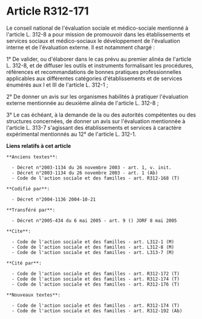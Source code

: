 # Article R312-171

Le conseil national de l'évaluation sociale et médico-sociale mentionné à l'article L. 312-8 a pour mission de promouvoir
dans les établissements et services sociaux et médico-sociaux le développement de l'évaluation interne et de l'évaluation
externe. Il est notamment chargé :

1° De valider, ou d'élaborer dans le cas prévu au premier alinéa de l'article L. 312-8, et de diffuser les outils et
instruments formalisant les procédures, références et recommandations de bonnes pratiques professionnelles applicables aux
différentes catégories d'établissements et de services énumérés aux I et III de l'article L. 312-1 ;

2° De donner un avis sur les organismes habilités à pratiquer l'évaluation externe mentionnée au deuxième alinéa de l'article
L. 312-8 ;

3° Le cas échéant, à la demande de la ou des autorités compétentes ou des structures concernées, de donner un avis sur
l'évaluation mentionnée à l'article L. 313-7 s'agissant des établissements et services à caractère expérimental mentionnés au
12° de l'article L. 312-1.

**Liens relatifs à cet article**

	**Anciens textes**:

	  - Décret n°2003-1134 du 26 novembre 2003 - art. 1, v. init.
	  - Décret n°2003-1134 du 26 novembre 2003 - art. 1 (Ab)
	  - Code de l'action sociale et des familles - art. R312-168 (T)

	**Codifié par**:

	  - Décret n°2004-1136 2004-10-21

	**Transféré par**:

	  - Décret n°2005-434 du 6 mai 2005 - art. 9 () JORF 8 mai 2005

	**Cite**:

	  - Code de l'action sociale et des familles - art. L312-1 (M)
	  - Code de l'action sociale et des familles - art. L312-8 (M)
	  - Code de l'action sociale et des familles - art. L313-7 (M)

	**Cité par**:

	  - Code de l'action sociale et des familles - art. R312-172 (T)
	  - Code de l'action sociale et des familles - art. R312-174 (T)
	  - Code de l'action sociale et des familles - art. R312-176 (T)

	**Nouveaux textes**:

	  - Code de l'action sociale et des familles - art. R312-174 (T)
	  - Code de l'action sociale et des familles - art. R312-192 (Ab)
